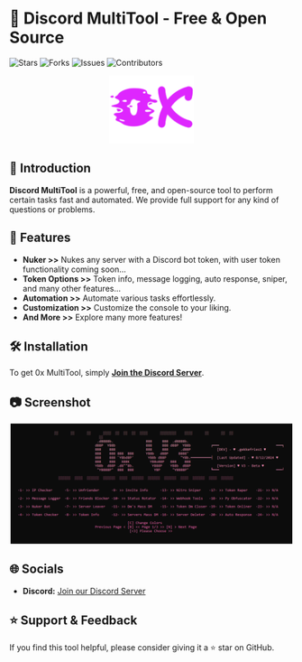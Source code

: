 # 🌟 Discord MultiTool - Free & Open Source

![Stars](https://img.shields.io/github/stars/realgekkefries/Multitool-0x) ![Forks](https://img.shields.io/github/forks/realgekkefries/Multitool-0x) ![Issues](https://img.shields.io/github/issues/realgekkefries/Multitool-0x) ![Contributors](https://img.shields.io/github/contributors/realgekkefries/Multitool-0x)

<p align="center">
  <img src="images/logo.png" alt=";ogo" width="150">
</p>

## 🎉 Introduction

**Discord MultiTool** is a powerful, free, and open-source tool to perform certain tasks fast and automated. We provide full support for any kind of questions or problems.

## 🚀 Features

- **Nuker >>** Nukes any server with a Discord bot token, with user token functionality coming soon...
- **Token Options >>** Token info, message logging, auto response, sniper, and many other features...
- **Automation >>** Automate various tasks effortlessly.
- **Customization >>** Customize the console to your liking.
- **And More >>** Explore many more features!

## 🛠 Installation

To get 0x MultiTool, simply [**Join the Discord Server**](https://discord.gg/gRFqZFmtAy).

## 📷 Screenshot

<p align="center">
  <img src="images/screenshot1.png" alt="Screenshot 1" width="500">
</p>

## 🌐 Socials

- **Discord:** [Join our Discord Server](https://discord.gg/gRFqZFmtAy)

## ⭐ Support & Feedback

If you find this tool helpful, please consider giving it a ⭐ star on GitHub.
